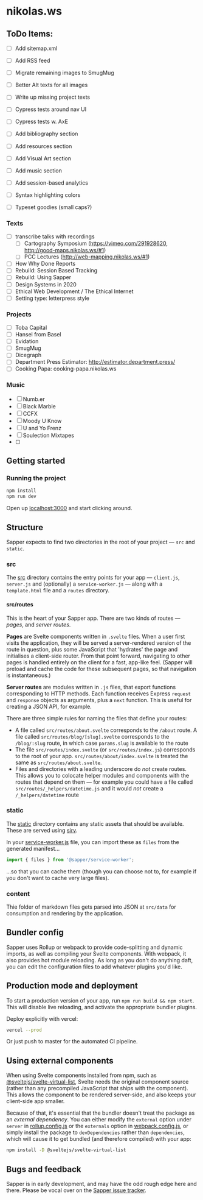 # nikolas.ws

## ToDo Items:

- [ ] Add sitemap.xml
- [ ] Add RSS feed
- [ ] Migrate remaining images to SmugMug
- [ ] Better Alt texts for all images
- [ ] Write up missing project texts
- [ ] Cypress tests around nav UI 
- [ ] Cypress tests w. AxE
- [ ] Add bibliography section
- [ ] Add resources section
- [ ] Add Visual Art section
- [ ] Add music section
- [ ] Add session-based analytics
- [ ] Syntax highlighting colors
- [ ] Typeset goodies (small caps?)


### Texts

- [ ] transcribe talks with recordings
	- [ ] Cartography Symposium (https://vimeo.com/291928620, http://good-maps.nikolas.ws/#1)
	- [ ] PCC Lectures (http://web-mapping.nikolas.ws/#1)
- [ ] How Why Done Reports
- [ ] Rebuild: Session Based Tracking
- [ ] Rebuild: Using Sapper
- [ ] Design Systems in 2020
- [ ] Ethical Web Development / The Ethical Internet
- [ ] Setting type: letterpress style

### Projects

- [ ] Toba Capital
- [ ] Hansel from Basel
- [ ] Evidation
- [ ] SmugMug
- [ ] Dicegraph
- [ ] Department Press Estimator: http://estimator.department.press/
- [ ] Cooking Papa: cooking-papa.nikolas.ws

### Music 

- [ ] Numb.er
- [ ] Black Marble
- [ ] CCFX
- [ ] Moody U Know
- [ ] U and Yo Frenz
- [ ] Soulection Mixtapes
- [ ] 

## Getting started

### Running the project

```bash
npm install
npm run dev
```

Open up [localhost:3000](http://localhost:3000) and start clicking around.

## Structure

Sapper expects to find two directories in the root of your project —  `src` and `static`.

### src

The [src](src) directory contains the entry points for your app — `client.js`, `server.js` and (optionally) a `service-worker.js` — along with a `template.html` file and a `routes` directory.


#### src/routes

This is the heart of your Sapper app. There are two kinds of routes — *pages*, and *server routes*.

**Pages** are Svelte components written in `.svelte` files. When a user first visits the application, they will be served a server-rendered version of the route in question, plus some JavaScript that 'hydrates' the page and initialises a client-side router. From that point forward, navigating to other pages is handled entirely on the client for a fast, app-like feel. (Sapper will preload and cache the code for these subsequent pages, so that navigation is instantaneous.)

**Server routes** are modules written in `.js` files, that export functions corresponding to HTTP methods. Each function receives Express `request` and `response` objects as arguments, plus a `next` function. This is useful for creating a JSON API, for example.

There are three simple rules for naming the files that define your routes:

* A file called `src/routes/about.svelte` corresponds to the `/about` route. A file called `src/routes/blog/[slug].svelte` corresponds to the `/blog/:slug` route, in which case `params.slug` is available to the route
* The file `src/routes/index.svelte` (or `src/routes/index.js`) corresponds to the root of your app. `src/routes/about/index.svelte` is treated the same as `src/routes/about.svelte`.
* Files and directories with a leading underscore do *not* create routes. This allows you to colocate helper modules and components with the routes that depend on them — for example you could have a file called `src/routes/_helpers/datetime.js` and it would *not* create a `/_helpers/datetime` route

### static

The [static](static) directory contains any static assets that should be available. These are served using [sirv](https://github.com/lukeed/sirv).

In your [service-worker.js](src/service-worker.js) file, you can import these as `files` from the generated manifest...

```js
import { files } from '@sapper/service-worker';
```

...so that you can cache them (though you can choose not to, for example if you don't want to cache very large files).

### content

Thie folder of markdown files gets parsed into JSON at `src/data` for consumption and rendering by the application.

## Bundler config

Sapper uses Rollup or webpack to provide code-splitting and dynamic imports, as well as compiling your Svelte components. With webpack, it also provides hot module reloading. As long as you don't do anything daft, you can edit the configuration files to add whatever plugins you'd like.

## Production mode and deployment

To start a production version of your app, run `npm run build && npm start`. This will disable live reloading, and activate the appropriate bundler plugins.

Deploy explicitly with vercel:

```bash
vercel --prod
```

Or just push to master for the automated CI pipeline.

## Using external components

When using Svelte components installed from npm, such as [@sveltejs/svelte-virtual-list](https://github.com/sveltejs/svelte-virtual-list), Svelte needs the original component source (rather than any precompiled JavaScript that ships with the component). This allows the component to be rendered server-side, and also keeps your client-side app smaller.

Because of that, it's essential that the bundler doesn't treat the package as an *external dependency*. You can either modify the `external` option under `server` in [rollup.config.js](rollup.config.js) or the `externals` option in [webpack.config.js](webpack.config.js), or simply install the package to `devDependencies` rather than `dependencies`, which will cause it to get bundled (and therefore compiled) with your app:

```bash
npm install -D @sveltejs/svelte-virtual-list
```


## Bugs and feedback

Sapper is in early development, and may have the odd rough edge here and there. Please be vocal over on the [Sapper issue tracker](https://github.com/sveltejs/sapper/issues).

